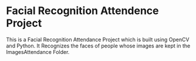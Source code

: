 # Facial Recognition Attendence Project
This is a Facial Recognition Attendance Project which is built using OpenCV and Python.
It Recognizes the faces of people whose images are kept in the ImagesAttendance Folder.
